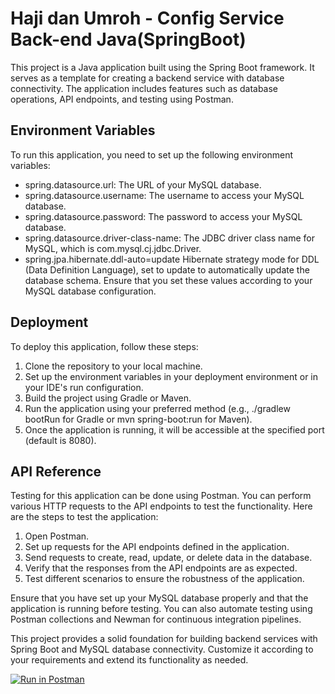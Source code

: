# Haji dan Umroh - Config Service Back-end Java(SpringBoot)

This project is a Java application built using the Spring Boot framework. It serves as a template for creating a backend service with database connectivity. The application includes features such as database operations, API endpoints, and testing using Postman.

## Environment Variables

To run this application, you need to set up the following environment variables:

- spring.datasource.url: The URL of your MySQL database.
- spring.datasource.username: The username to access your MySQL database.
- spring.datasource.password: The password to access your MySQL database.
- spring.datasource.driver-class-name: The JDBC driver class name for MySQL, which is com.mysql.cj.jdbc.Driver.
- spring.jpa.hibernate.ddl-auto=update
  Hibernate strategy mode for DDL (Data Definition Language), set to update to automatically update the database schema.
  Ensure that you set these values according to your MySQL database configuration.

## Deployment

To deploy this application, follow these steps:

1. Clone the repository to your local machine.
2. Set up the environment variables in your deployment environment or in your IDE's run configuration.
3. Build the project using Gradle or Maven.
4. Run the application using your preferred method (e.g., ./gradlew bootRun for Gradle or mvn spring-boot:run for Maven).
5. Once the application is running, it will be accessible at the specified port (default is 8080).

## API Reference

Testing for this application can be done using Postman. You can perform various HTTP requests to the API endpoints to test the functionality. Here are the steps to test the application:

1. Open Postman.
2. Set up requests for the API endpoints defined in the application.
3. Send requests to create, read, update, or delete data in the database.
4. Verify that the responses from the API endpoints are as expected.
5. Test different scenarios to ensure the robustness of the application.

Ensure that you have set up your MySQL database properly and that the application is running before testing. You can also automate testing using Postman collections and Newman for continuous integration pipelines.

This project provides a solid foundation for building backend services with Spring Boot and MySQL database connectivity. Customize it according to your requirements and extend its functionality as needed.

[![Run in Postman](https://run.pstmn.io/button.svg)](https://app.getpostman.com/run-collection/11708290-7c9feff6-3865-40fe-aced-239108032805?action=collection%2Ffork&collection-url=entityId%3D11708290-7c9feff6-3865-40fe-aced-239108032805%26entityType%3Dcollection%26workspaceId%3Db8082477-685c-4add-8d56-64f1c34ecbdc#?env%5Bphp%5D=W3sia2V5IjoicGhwLXNlcnZlciIsInZhbHVlIjoiIGh0dHA6Ly8xMjcuMC4wLjE6ODAwMCIsImVuYWJsZWQiOnRydWUsInR5cGUiOiJkZWZhdWx0In0seyJrZXkiOiJiZWFyZXItdG9rZW4iLCJ2YWx1ZSI6IiIsImVuYWJsZWQiOnRydWUsInR5cGUiOiJzZWNyZXQifSx7ImtleSI6ImJlYXJlci10b2tlbiIsInZhbHVlIjoiIiwiZW5hYmxlZCI6ZmFsc2UsInR5cGUiOiJkZWZhdWx0In1d)
